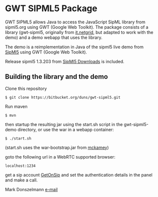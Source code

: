 # GWT SIPML5 Package

GWT SIPML5 allows Java to access the JavaScript SipML library from sipml5.org using GWT (Google Web Toolkit).
The package consists of a library (gwt-sipml5, originally from [it.netgrid](https://bitbucket.org/netgrid/gwt-sipml5), 
but adapted to work with the demo) and a demo webapp that uses the library. 

The demo is a reimplementation in Java of the sipml5 live demo from [SipMl5](http://sipml5.org) using GWT (Google Web Toolkit).

Release sipml5 1.3.203 from [SipMl5 Downloads](https://code.google.com/p/sipml5/wiki/Downloads) is included.

## Building the library and the demo

Clone this repository

```
$ git clone https://bitbucket.org/duns/gwt-sipml5.git
```

Run maven

```
$ mvn
```

then startup the resulting jar using the start.sh script in the gwt-sipml5-demo directory, or use the war in a webapp container:

```
$ ./start.sh
```
(start.sh uses the war-bootstrap.jar from [mckamey](https://bitbucket.org/mckamey/war-bootstrap))

goto the following url in a WebRTC supported browser:

```
localhost:1234
```

get a sip account [GetOnSip](http://getonsip.com) and set the authentication details in the panel and make a call. 




Mark Donszelmann [e-mail](mailto:Mark.Donszelmann@gmail.com)
 
